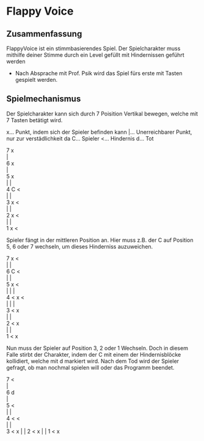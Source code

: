 ﻿**Flappy Voice**
=============

Zusammenfassung
--------------

FlappyVoice ist ein stimmbasierendes Spiel. Der Spielcharakter muss mithilfe deiner Stimme durch ein Level gefüllt mit Hindernissen geführt werden

* Nach Absprache mit Prof. Psik wird das Spiel fürs erste mit Tasten gespielt werden. 

Spielmechanismus
--------------
Der Spielcharakter kann sich durch 7 Poisition Vertikal bewegen, welche mit 7 Tasten betätigt wird.

x... Punkt, indem sich der Spieler befinden kann
|... Unerreichbarer Punkt, nur zur verstädlichkeit da
C... Spieler
<... Hindernis
d... Tot

7 x   
  |   
6 x  
  |  
5 x  
  |	|  
4 C	<  
  |	|  
3 x	<  
  |	|  
2 x	<  
  |	|  
1 x	<  

Spieler fängt in der mittleren Position an. Hier muss z.B. der C auf Position 5, 6 oder 7 wechseln, um dieses Hinderniss auzuweichen.

7   	x	<  
  	|	|  
6   	C	<  
  	|	|  
5    	x	<  
  |	|	|  
4 <	x	<  
  |	|	|  
3 <	x  
  |	|  
2 <	x  
  |	|  
1 <	x  

Nun muss der Spieler auf Position 3, 2 oder 1 Wechseln. Doch in diesem Falle stirbt der Charakter, indem der C mit einem der Hindernisblöcke
kollidiert, welche mit d markiert wird. Nach dem Tod wird der Spieler gefragt, ob man nochmal spielen will oder das Programm beendet.
 
7 	<	
  	|	
6 	d	
  	|	
5 	<	
  |	|	
4 <	<	
  |	|	
3 <	x
  |	|
2 <	x
  |	|
1 <	x
